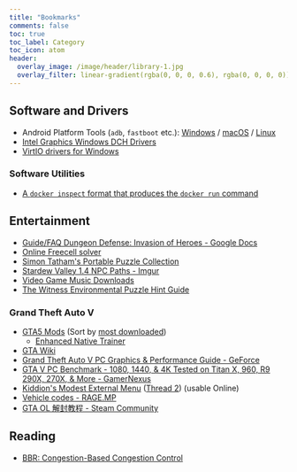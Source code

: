 ```yaml
---
title: "Bookmarks"
comments: false
toc: true
toc_label: Category
toc_icon: atom
header:
  overlay_image: /image/header/library-1.jpg
  overlay_filter: linear-gradient(rgba(0, 0, 0, 0.6), rgba(0, 0, 0, 0))
---
```


## <i class="fas fa-fw fa-save"></i> Software and Drivers

- Android Platform Tools (`adb`, `fastboot` etc.): [Windows](https://dl.google.com/android/repository/platform-tools-latest-windows.zip) / [macOS](https://dl.google.com/android/repository/platform-tools-latest-darwin.zip) / [Linux](https://dl.google.com/android/repository/platform-tools-latest-linux.zip)
- [Intel Graphics Windows DCH Drivers](https://www.intel.com/content/www/us/en/download/19344/intel-graphics-windows-dch-drivers.html)
- [VirtIO drivers for Windows](https://github.com/virtio-win/virtio-win-pkg-scripts)

### <i class="fas fa-fw fa-wrench"></i> Software Utilities

- [A `docker inspect` format that produces the `docker run` command](https://gist.github.com/efrecon/8ce9c75d518b6eb863f667442d7bc679)

## <i class="fas fa-fw fa-gamepad"></i> Entertainment

- [Guide/FAQ Dungeon Defense: Invasion of Heroes - Google Docs](https://docs.google.com/document/d/12FdKgqNX8wS94ORBb7ArmBY_-6KibqoR8iPB9z_ENXA/edit)
- [Online Freecell solver](https://fc-solve.shlomifish.org/js-fc-solve/text/)
- [Simon Tatham's Portable Puzzle Collection](https://www.chiark.greenend.org.uk/~sgtatham/puzzles/)
- [Stardew Valley 1.4 NPC Paths - Imgur](https://imgur.com/a/JlRXGlc)
- [Video Game Music Downloads](https://downloads.khinsider.com/)
- [The Witness Environmental Puzzle Hint Guide](https://4wxf73.axshare.com/)

### Grand Theft Auto V

- [GTA5 Mods](https://www.gta5-mods.com/) (Sort by [most downloaded](https://www.gta5-mods.com/all/tags/featured/most-downloaded))
  - [Enhanced Native Trainer](https://www.gta5-mods.com/scripts/enhanced-native-trainer-zemanez-and-others)
- [GTA Wiki](http://gta.wikia.com/wiki/Main_Page)
- [Grand Theft Auto V PC Graphics & Performance Guide - GeForce](https://www.geforce.com/whats-new/guides/grand-theft-auto-v-pc-graphics-and-performance-guide#grand-theft-auto-v-system-requirements)
- [GTA V PC Benchmark - 1080, 1440, & 4K Tested on Titan X, 960, R9 290X, 270X, & More - GamerNexus](https://www.gamersnexus.net/game-bench/1905-gta-v-pc-fps-benchmark-graphics-cards)
- [Kiddion's Modest External Menu](https://www.unknowncheats.me/forum/grand-theft-auto-v/433685-kiddions-modest-external-menu.html) ([Thread 2](https://www.unknowncheats.me/forum/grand-theft-auto-v/464657-kiddions-modest-external-menu-thread-2-a.html)) (usable Online)
- [Vehicle codes - RAGE.MP](https://wiki.rage.mp/index.php?title=Vehicles)
- [GTA OL 解封教程 - Steam Community](https://steamcommunity.com/sharedfiles/filedetails/?id=2355545564)

## <i class="fas fa-fw fa-book-open"></i> Reading

- [BBR: Congestion-Based Congestion Control](https://queue.acm.org/detail.cfm?id=3022184)
